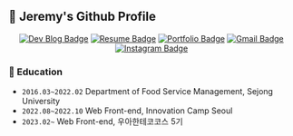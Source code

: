## 🍔 Jeremy's Github Profile

<div align=center>

[![Dev Blog Badge](http://img.shields.io/badge/-Dev%20Blog-181717?style=flat&logo=github&link=https://xlffm3.github.io)](https://dev-jeremy.vercel.app/posts)
[![Resume Badge](http://img.shields.io/badge/-Resume-blueviolet?style=flat&logo=notion&link=https://xlffm3.notion.site/xlffm3/d5ed848bced04634a408e69e5071e38a)](https://www.rallit.com/resumes/1189816@kms1061/%EA%B9%80%EB%AF%BC%EC%84%9D?theme=MINT_SORBET)
[![Portfolio Badge](http://img.shields.io/badge/-Portfolio-6DB33F?style=flat&logoColor=white&logo=spring&link=https://xlffm3.notion.site)](https://shackstack.notion.site/shackstack/Portfolio-857352952f1e4e5192d400020315f47f)
[![Gmail Badge](https://img.shields.io/badge/Gmail-EA4335?style=flat&logo=Gmail&logoColor=white&link=mailto:xlffm3@gmail.com)](mailto:minseok1061@gmail.com)
[![Instagram Badge](https://img.shields.io/badge/-Instagram-dd2a7b?style=flat-square&logo=instagram&logoColor=white&link=https://www.instagram.com/hong___o/)](https://www.instagram.com/mnsk_km/)

</div>


### 🏫 Education

- `2016.03~2022.02` Department of Food Service Management, Sejong University 
- `2022.08~2022.10` Web Front-end, Innovation Camp Seoul 
- `2023.02~` Web Front-end, 우아한테코코스 5기
